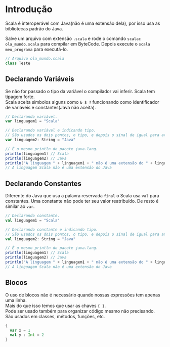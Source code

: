 # Introdução  

Scala é interoperável com Java(não é uma extensão dela), por isso usa as bibliotecas padrão do Java.  

Salve um arquivo com extensão `.scala` e rode o comando `scalac ola_mundo.scala` para compilar em ByteCode. 
Depois execute o `scala meu_programa` para executá-lo.  

```scala
// Arquivo ola_mundo.scala
class Teste
```  

## Declarando Variáveis  

Se não for passado o tipo da variável o compilador vai inferir. Scala tem tipagem forte.  
Scala aceita simbolos alguns como `& $ ?` funcionando como identificador de variáveis e constantes(Java não aceita).  

```scala
// Declarando variável.
var linguagem1 = "Scala"

// Declarando variável e indicando tipo.
// São usados os dois pontos, o tipo, e depois o sinal de igual para atribuição.
var linguagem2: String = "Java"

// É o mesmo println do pacote java.lang.
println(linguagem1) // Scala
println(linguagem2) // Java
println("A linguagem " + linguagem1 + " não é uma extensão do " + linguagem2)  
// A linguagem Scala não é uma extensão do Java
```  

## Declarando Constantes  

Diferente do Java que usa a palavra reservada `final` o Scala usa `val` para constantes. 
Uma constante não pode ter seu valor reatribuído. De resto é similar ao `var`.  

```scala
// Declarando constante.
val linguagem1 = "Scala"

// Declarando constante e indicando tipo.
// São usados os dois pontos, o tipo, e depois o sinal de igual para atribuição.
val linguagem2: String = "Java"

// É o mesmo println do pacote java.lang.
println(linguagem1) // Scala
println(linguagem2) // Java
println("A linguagem " + linguagem1 + " não é uma extensão do " + linguagem2)  
// A linguagem Scala não é uma extensão do Java
```  

## Blocos  

O uso de blocos não é necessário quando nossas expressões tem apenas uma linha.  
Mais do que isso temos que usar as chaves `{ }`.   
Pode ser usado também para organizar código mesmo não precisando.  
São usados em classes, métodos, funções, etc.  

```scala
{
  var x = 1
  val y : Int = 2
}
```  
